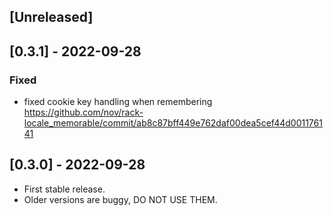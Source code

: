## [Unreleased]

## [0.3.1] - 2022-09-28

### Fixed

- fixed cookie key handling when remembering https://github.com/nov/rack-locale_memorable/commit/ab8c87bff449e762daf00dea5cef44d001176141

## [0.3.0] - 2022-09-28

- First stable release.
- Older versions are buggy, DO NOT USE THEM.
